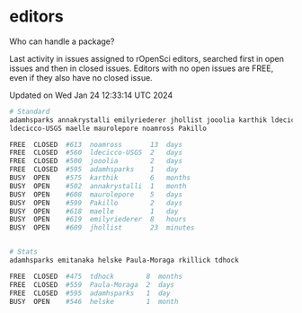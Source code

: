 # editors

Who can handle a package?

Last activity in issues assigned to rOpenSci editors, searched first in open
issues and then in closed issues. Editors with no open issues are FREE, even if
they also have no closed issue.


Updated on Wed Jan 24 12:33:14 UTC 2024

```bash
# Standard
adamhsparks annakrystalli emilyriederer jhollist jooolia karthik ldecicco
ldecicco-USGS maelle maurolepore noamross Pakillo

FREE  CLOSED  #613  noamross       13  days
FREE  CLOSED  #560  ldecicco-USGS  2   days
FREE  CLOSED  #500  jooolia        2   days
FREE  CLOSED  #595  adamhsparks    1   day
BUSY  OPEN    #575  karthik        6   months
BUSY  OPEN    #502  annakrystalli  1   month
BUSY  OPEN    #608  maurolepore    5   days
BUSY  OPEN    #599  Pakillo        2   days
BUSY  OPEN    #618  maelle         1   day
BUSY  OPEN    #619  emilyriederer  8   hours
BUSY  OPEN    #609  jhollist       23  minutes


# Stats
adamhsparks emitanaka helske Paula-Moraga rkillick tdhock

FREE  CLOSED  #475  tdhock        8  months
FREE  CLOSED  #559  Paula-Moraga  2  days
FREE  CLOSED  #595  adamhsparks   1  day
BUSY  OPEN    #546  helske        1  month
```
